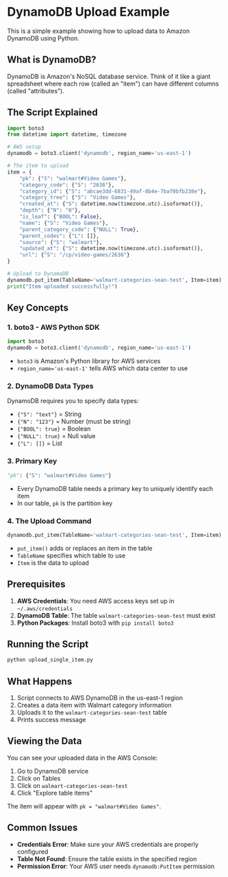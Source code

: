 # DynamoDB Upload Example

This is a simple example showing how to upload data to Amazon DynamoDB using Python.

## What is DynamoDB?

DynamoDB is Amazon's NoSQL database service. Think of it like a giant spreadsheet where each row (called an "item") can have different columns (called "attributes").

## The Script Explained

```python
import boto3
from datetime import datetime, timezone

# AWS setup
dynamodb = boto3.client('dynamodb', region_name='us-east-1')

# The item to upload
item = {
    "pk": {"S": "walmart#Video Games"},
    "category_code": {"S": "2636"},
    "category_id": {"S": "abcae3dd-6831-49af-8b4e-7baf0bfb238e"},
    "category_tree": {"S": "Video Games"},
    "created_at": {"S": datetime.now(timezone.utc).isoformat()},
    "depth": {"N": "0"},
    "is_leaf": {"BOOL": False},
    "name": {"S": "Video Games"},
    "parent_category_code": {"NULL": True},
    "parent_codes": {"L": []},
    "source": {"S": "walmart"},
    "updated_at": {"S": datetime.now(timezone.utc).isoformat()},
    "url": {"S": "/cp/video-games/2636"}
}

# Upload to DynamoDB
dynamodb.put_item(TableName='walmart-categories-sean-test', Item=item)
print("Item uploaded successfully!")
```

## Key Concepts

### 1. **boto3** - AWS Python SDK
```python
import boto3
dynamodb = boto3.client('dynamodb', region_name='us-east-1')
```
- `boto3` is Amazon's Python library for AWS services
- `region_name='us-east-1'` tells AWS which data center to use

### 2. **DynamoDB Data Types**
DynamoDB requires you to specify data types:
- `{"S": "text"}` = String
- `{"N": "123"}` = Number (must be string)
- `{"BOOL": true}` = Boolean
- `{"NULL": true}` = Null value
- `{"L": []}` = List

### 3. **Primary Key**
```python
"pk": {"S": "walmart#Video Games"}
```
- Every DynamoDB table needs a primary key to uniquely identify each item
- In our table, `pk` is the partition key

### 4. **The Upload Command**
```python
dynamodb.put_item(TableName='walmart-categories-sean-test', Item=item)
```
- `put_item()` adds or replaces an item in the table
- `TableName` specifies which table to use
- `Item` is the data to upload

## Prerequisites

1. **AWS Credentials**: You need AWS access keys set up in `~/.aws/credentials`
2. **DynamoDB Table**: The table `walmart-categories-sean-test` must exist
3. **Python Packages**: Install boto3 with `pip install boto3`

## Running the Script

```bash
python upload_single_item.py
```

## What Happens

1. Script connects to AWS DynamoDB in the us-east-1 region
2. Creates a data item with Walmart category information
3. Uploads it to the `walmart-categories-sean-test` table
4. Prints success message

## Viewing the Data

You can see your uploaded data in the AWS Console:
1. Go to DynamoDB service
2. Click on Tables
3. Click on `walmart-categories-sean-test`
4. Click "Explore table items"

The item will appear with `pk = "walmart#Video Games"`.

## Common Issues

- **Credentials Error**: Make sure your AWS credentials are properly configured
- **Table Not Found**: Ensure the table exists in the specified region
- **Permission Error**: Your AWS user needs `dynamodb:PutItem` permission 
